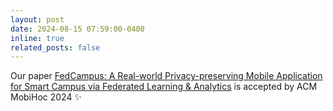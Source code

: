 ```yaml
---
layout: post
date: 2024-08-15 07:59:00-0400
inline: true
related_posts: false
---
```


Our paper [FedCampus: A Real-world Privacy-preserving Mobile Application for Smart Campus via Federated Learning & Analytics](https://arxiv.org/abs/2409.00327)
is accepted by ACM MobiHoc 2024 :sparkles: 
